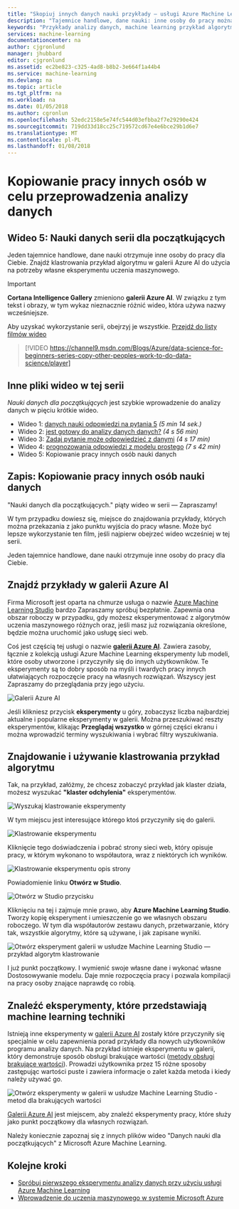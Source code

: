 ```yaml
---
title: "Skopiuj innych danych nauki przykłady — usługi Azure Machine Learning | Dokumentacja firmy Microsoft"
description: "Tajemnice handlowe, dane nauki: inne osoby do pracy można pobrać. Pobierz przykłady learning maszyny z galerii AI Azure."
keywords: "Przykłady analizy danych, machine learning przykład algorytm klastrowanie przykład algorytm klastrowanie"
services: machine-learning
documentationcenter: na
author: cjgronlund
manager: jhubbard
editor: cjgronlund
ms.assetid: ec2be823-c325-4ad8-b8b2-3e664f1a44b4
ms.service: machine-learning
ms.devlang: na
ms.topic: article
ms.tgt_pltfrm: na
ms.workload: na
ms.date: 01/05/2018
ms.author: cgronlun
ms.openlocfilehash: 52edc2158e5e74fc544d03efbba2f7e29290e424
ms.sourcegitcommit: 719dd33d18cc25c719572cd67e4e6bce29b1d6e7
ms.translationtype: MT
ms.contentlocale: pl-PL
ms.lasthandoff: 01/08/2018
---
```

# <a name="copy-other-peoples-work-to-do-data-science"></a>Kopiowanie pracy innych osób w celu przeprowadzenia analizy danych
## <a name="video-5-data-science-for-beginners-series"></a>Wideo 5: Nauki danych serii dla początkujących
Jeden tajemnice handlowe, dane nauki otrzymuje inne osoby do pracy dla Ciebie. Znajdź klastrowania przykład algorytmu w galerii Azure AI do użycia na potrzeby własne eksperymentu uczenia maszynowego.

> [!IMPORTANT]
> **Cortana Intelligence Gallery** zmieniono **galerii Azure AI**. W związku z tym tekst i obrazy, w tym wykaz nieznacznie różnić wideo, która używa nazwy wcześniejsze.
>

Aby uzyskać wykorzystanie serii, obejrzyj je wszystkie. [Przejdź do listy filmów wideo](#other-videos-in-this-series)
<br>

> [!VIDEO https://channel9.msdn.com/Blogs/Azure/data-science-for-beginners-series-copy-other-peoples-work-to-do-data-science/player]
>
>

## <a name="other-videos-in-this-series"></a>Inne pliki wideo w tej serii
*Nauki danych dla początkujących* jest szybkie wprowadzenie do analizy danych w pięciu krótkie wideo.

* Wideo 1: [danych nauki odpowiedzi na pytania 5](data-science-for-beginners-the-5-questions-data-science-answers.md) *(5 min 14 sek.)*
* Wideo 2: [jest gotowy do analizy danych danych?](data-science-for-beginners-is-your-data-ready-for-data-science.md) *(4 s 56 min)*
* Wideo 3: [Zadaj pytanie może odpowiedzieć z danymi](data-science-for-beginners-ask-a-question-you-can-answer-with-data.md) *(4 s 17 min)*
* Wideo 4: [prognozowania odpowiedzi z modelu prostego](data-science-for-beginners-predict-an-answer-with-a-simple-model.md) *(7 s 42 min)*
* Wideo 5: Kopiowanie pracy innych osób nauki danych

## <a name="transcript-copy-other-peoples-work-to-do-data-science"></a>Zapis: Kopiowanie pracy innych osób nauki danych
"Nauki danych dla początkujących." piąty wideo w serii — Zapraszamy!

W tym przypadku dowiesz się, miejsce do znajdowania przykłady, których można przekazania z jako punktu wyjścia do pracy własne. Może być lepsze wykorzystanie ten film, jeśli najpierw obejrzeć wideo wcześniej w tej serii.

Jeden tajemnice handlowe, dane nauki otrzymuje inne osoby do pracy dla Ciebie.

## <a name="find-examples-in-the-azure-ai-gallery"></a>Znajdź przykłady w galerii Azure AI

Firma Microsoft jest oparta na chmurze usługa o nazwie [Azure Machine Learning Studio](https://azure.microsoft.com/services/machine-learning-studio/) bardzo Zapraszamy spróbuj bezpłatnie. Zapewnia ona obszar roboczy w przypadku, gdy możesz eksperymentować z algorytmów uczenia maszynowego różnych oraz, jeśli masz już rozwiązania określone, będzie można uruchomić jako usługę sieci web.

Coś jest częścią tej usługi o nazwie  **[galerii Azure AI](https://gallery.cortanaintelligence.com/)**. Zawiera zasoby, łącznie z kolekcją usługi Azure Machine Learning eksperymenty lub modeli, które osoby utworzone i przyczyniły się do innych użytkowników. Te eksperymenty są to dobry sposób na myśli i twardych pracy innych ułatwiających rozpoczęcie pracy na własnych rozwiązań. Wszyscy jest Zapraszamy do przeglądania przy jego użyciu.

![Galerii Azure AI](./media/data-science-for-beginners-copy-other-peoples-work-to-do-data-science/azure-ai-gallery.png)

Jeśli klikniesz przycisk **eksperymenty** u góry, zobaczysz liczba najbardziej aktualne i popularne eksperymenty w galerii. Można przeszukiwać reszty eksperymentów, klikając **Przeglądaj wszystko** w górnej części ekranu i można wprowadzić terminy wyszukiwania i wybrać filtry wyszukiwania.

## <a name="find-and-use-a-clustering-algorithm-example"></a>Znajdowanie i używanie klastrowania przykład algorytmu
Tak, na przykład, załóżmy, że chcesz zobaczyć przykład jak klaster działa, możesz wyszukać **"klaster odchylenia"** eksperymentów.

![Wyszukaj klastrowanie eksperymenty](./media/data-science-for-beginners-copy-other-peoples-work-to-do-data-science/search-for-clustering-experiments.png)

W tym miejscu jest interesujące którego ktoś przyczyniły się do galerii.

![Klastrowanie eksperymentu](./media/data-science-for-beginners-copy-other-peoples-work-to-do-data-science/clustering-experiment.png)

Kliknięcie tego doświadczenia i pobrać strony sieci web, który opisuje pracy, w którym wykonano to współautora, wraz z niektórych ich wyników.

![Klastrowanie eksperymentu opis strony](./media/data-science-for-beginners-copy-other-peoples-work-to-do-data-science/clustering-experiment-description-page.png)

Powiadomienie linku **Otwórz w Studio**.

![Otwórz w Studio przycisku](./media/data-science-for-beginners-copy-other-peoples-work-to-do-data-science/open-in-studio.png)

Kliknięciu na tej i zajmuje mnie prawo, aby **Azure Machine Learning Studio**. Tworzy kopię eksperyment i umieszczenie go we własnych obszaru roboczego. W tym dla współautorów zestawu danych, przetwarzanie, który tak, wszystkie algorytmy, które są używane, i jak zapisane wyniki.

![Otwórz eksperyment galerii w usłudze Machine Learning Studio — przykład algorytm klastrowanie](./media/data-science-for-beginners-copy-other-peoples-work-to-do-data-science/cluster-experiment-open-in-studio.png)

I już punkt początkowy. I wymienić swoje własne dane i wykonać własne Dostosowywanie modelu. Daje mnie rozpoczęcia pracy i pozwala kompilacji na pracy osoby znające naprawdę co robią.

## <a name="find-experiments-that-demonstrate-machine-learning-techniques"></a>Znaleźć eksperymenty, które przedstawiają machine learning techniki
Istnieją inne eksperymenty w [galerii Azure AI](https://gallery.cortanaintelligence.com) zostały które przyczyniły się specjalnie w celu zapewnienia porad przykłady dla nowych użytkowników programu analizy danych. Na przykład istnieje eksperymentu w galerii, który demonstruje sposób obsługi brakujące wartości ([metody obsługi brakujące wartości](https://gallery.cortanaintelligence.com/Experiment/Methods-for-handling-missing-values-1)). Prowadzi użytkownika przez 15 różne sposoby zastępując wartości puste i zawiera informacje o zalet każda metoda i kiedy należy używać go.

![Otwórz eksperymenty w galerii w usłudze Machine Learning Studio - metod dla brakujących wartości](./media/data-science-for-beginners-copy-other-peoples-work-to-do-data-science/experiment-methods-for-handling-missing-values.png)

[Galerii Azure AI](https://gallery.cortanaintelligence.com) jest miejscem, aby znaleźć eksperymenty pracy, które służy jako punkt początkowy dla własnych rozwiązań.

Należy koniecznie zapoznaj się z innych plików wideo "Danych nauki dla początkujących" z Microsoft Azure Machine Learning.

## <a name="next-steps"></a>Kolejne kroki
* [Spróbuj pierwszego eksperymentu analizy danych przy użyciu usługi Azure Machine Learning](create-experiment.md)
* [Wprowadzenie do uczenia maszynowego w systemie Microsoft Azure](what-is-machine-learning.md)
